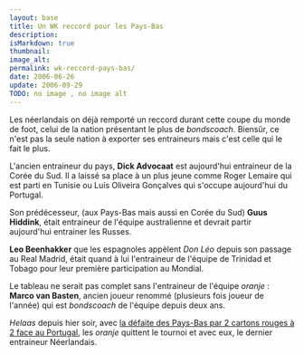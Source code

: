 ```yaml
---
layout: base
title: Un WK reccord pour les Pays-Bas
description: 
isMarkdown: true
thumbnail: 
image_alt: 
permalink: wk-reccord-pays-bas/
date: 2006-06-26
update: 2006-09-29
TODO: no image , no image alt 
---
```




Les néerlandais on déjà remporté un reccord durant cette coupe du monde de foot, celui de la nation présentant le plus de *bondscoach*. Biensûr, ce n'est pas la seule nation à exporter ses entraineurs mais c'est celle qui le fait le plus.

L'ancien entraineur du pays, **Dick Advocaat** est aujourd'hui entraineur de la Corée du Sud. Il a laissé sa place à un plus jeune comme Roger Lemaire qui est parti en Tunisie ou Luís Oliveira Gonçalves qui s'occupe aujourd'hui du Portugal. 

Son prédécesseur, (aux Pays-Bas mais aussi en Corée du Sud) **Guus Hiddink**, était entraineur de l'équipe australienne et devrait partir aujourd'hui entrainer les Russes.

**Leo Beenhakker** que les espagnoles appèlent *Don Léo* depuis son passage au Real Madrid, était quand à lui l'entraineur de l'équipe de Trinidad et Tobago pour leur première participation au Mondial.

Le tableau ne serait pas complet sans l'entraineur de l'équipe *oranje* : **Marco van Basten**, ancien joueur renommé (plusieurs fois joueur de l'année) qui est *bondscoach* de l'équipe depuis deux ans. 

*Helaas* depuis hier soir, avec [la défaite des Pays-Bas par 2 cartons rouges à 2 face au Portugal](http://fifaworldcup.yahoo.com/06/en/w/match/template.html?id=52), les *oranje* quittent le tournoi et avec eux, le dernier entraineur Néerlandais.